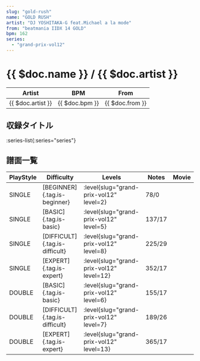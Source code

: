 ```yaml
---
slug: "gold-rush"
name: "GOLD RUSH"
artist: "DJ YOSHITAKA-G feat.Michael a la mode"
from: "beatmania IIDX 14 GOLD"
bpm: 162
series:
  - "grand-prix-vol12"
---
```


# {{ $doc.name }} / {{ $doc.artist }}

|Artist|BPM|From|
|------|---|----|
|{{ $doc.artist }}|{{ $doc.bpm }}|{{ $doc.from }}|

## 収録タイトル

:series-list{:series="series"}

## 譜面一覧

|PlayStyle|Difficulty|Levels|Notes|Movie|
|---------|----------|------|-----|-----|
|SINGLE|[BEGINNER]{.tag.is-beginner}|<div class="field is-grouped is-grouped-multiline"> :level{slug="grand-prix-vol12" level=2}</div>|78/0||
|SINGLE|[BASIC]{.tag.is-basic}|<div class="field is-grouped is-grouped-multiline"> :level{slug="grand-prix-vol12" level=5}</div>|137/17||
|SINGLE|[DIFFICULT]{.tag.is-difficult}|<div class="field is-grouped is-grouped-multiline"> :level{slug="grand-prix-vol12" level=8}</div>|225/29||
|SINGLE|[EXPERT]{.tag.is-expert}|<div class="field is-grouped is-grouped-multiline"> :level{slug="grand-prix-vol12" level=12}</div>|352/17||
|DOUBLE|[BASIC]{.tag.is-basic}|<div class="field is-grouped is-grouped-multiline"> :level{slug="grand-prix-vol12" level=6}</div>|155/17||
|DOUBLE|[DIFFICULT]{.tag.is-difficult}|<div class="field is-grouped is-grouped-multiline"> :level{slug="grand-prix-vol12" level=7}</div>|189/26||
|DOUBLE|[EXPERT]{.tag.is-expert}|<div class="field is-grouped is-grouped-multiline"> :level{slug="grand-prix-vol12" level=13}</div>|365/17||
